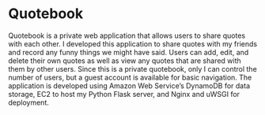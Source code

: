 # Quotebook
Quotebook is a private web application that allows users to share quotes with each other. I developed this application to share quotes with my friends and record any funny things we might have said. Users can add, edit, and delete their own quotes as well as view any quotes that are shared with them by other users. Since this is a private quotebook, only I can control the number of users, but a guest account is available for basic navigation. The application is developed using Amazon Web Service’s DynamoDB for data storage, EC2 to host my Python Flask server, and Nginx and uWSGI for deployment.
